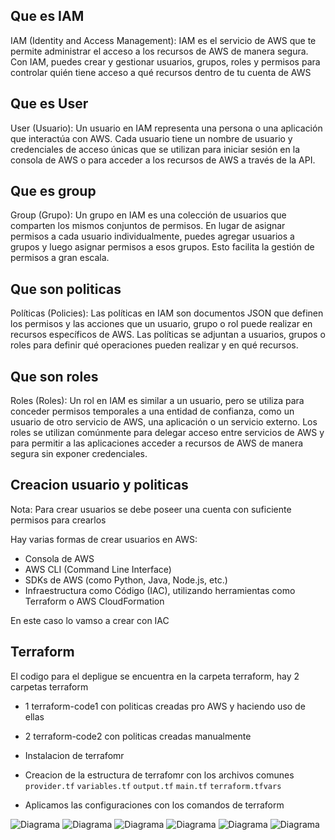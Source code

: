## Que es IAM

IAM (Identity and Access Management): IAM es el servicio de AWS que te permite administrar el acceso a los recursos de AWS de manera segura. Con IAM, puedes crear y gestionar usuarios, grupos, roles y permisos para controlar quién tiene acceso a qué recursos dentro de tu cuenta de AWS

## Que es User

User (Usuario): Un usuario en IAM representa una persona o una aplicación que interactúa con AWS. Cada usuario tiene un nombre de usuario y credenciales de acceso únicas que se utilizan para iniciar sesión en la consola de AWS o para acceder a los recursos de AWS a través de la API.
  
## Que es group

Group (Grupo): Un grupo en IAM es una colección de usuarios que comparten los mismos conjuntos de permisos. En lugar de asignar permisos a cada usuario individualmente, puedes agregar usuarios a grupos y luego asignar permisos a esos grupos. Esto facilita la gestión de permisos a gran escala.

## Que son politicas

Políticas (Policies): Las políticas en IAM son documentos JSON que definen los permisos y las acciones que un usuario, grupo o rol puede realizar en recursos específicos de AWS. Las políticas se adjuntan a usuarios, grupos o roles para definir qué operaciones pueden realizar y en qué recursos.

## Que son roles

Roles (Roles): Un rol en IAM es similar a un usuario, pero se utiliza para conceder permisos temporales a una entidad de confianza, como un usuario de otro servicio de AWS, una aplicación o un servicio externo. Los roles se utilizan comúnmente para delegar acceso entre servicios de AWS y para permitir a las aplicaciones acceder a recursos de AWS de manera segura sin exponer credenciales.

## Creacion usuario y politicas

Nota: Para crear usuarios se debe poseer una cuenta con suficiente permisos para crearlos  

Hay varias formas de crear usuarios en AWS:

- Consola de AWS
- AWS CLI (Command Line Interface)
- SDKs de AWS (como Python, Java, Node.js, etc.)
- Infraestructura como Código (IAC), utilizando herramientas como Terraform o AWS CloudFormation

En este caso lo vamso a crear con IAC

## Terraform

El codigo para el depligue se encuentra en la carpeta terraform, hay 2 carpetas terraform 

- 1 terraform-code1 con politicas creadas pro AWS y haciendo uso de ellas
- 2 terraform-code2 con politicas creadas manualmente


- Instalacion de terrafomr
- Creacion de la estructura de terrafomr con los archivos comunes `provider.tf` `variables.tf` `output.tf` `main.tf` `terraform.tfvars `
- Aplicamos las configuraciones con los comandos de terraform

![Diagrama]()
![Diagrama]()
![Diagrama]()
![Diagrama]()
![Diagrama]()
![Diagrama]()






